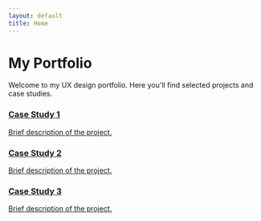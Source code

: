 ```yaml
---
layout: default
title: Home
---
```


# My Portfolio

Welcome to my UX design portfolio. Here you'll find selected projects and case studies.

<div class="portfolio-grid">
  <a href="{{ '/case-studies/case-study-1' | relative_url }}" class="portfolio-item">
    <h3>Case Study 1</h3>
    <p>Brief description of the project.</p>
  </a>
  <a href="{{ '/case-studies/case-study-2' | relative_url }}" class="portfolio-item">
    <h3>Case Study 2</h3>
    <p>Brief description of the project.</p>
  </a>
  <a href="{{ '/case-studies/case-study-3' | relative_url }}" class="portfolio-item">
    <h3>Case Study 3</h3>
    <p>Brief description of the project.</p>
  </a>
</div>
